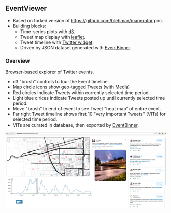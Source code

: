 
## EventViewer

* Based on forked version of https://github.com/blehman/maperator poc. 
* Building blocks:
  * Time-series plots with [d3](http://d3js.org/).
  * Tweet map display with [leaflet](http://leafletjs.com/).
  * Tweet timeline with [Twitter widget](https://dev.twitter.com/web/javascript/loading).
  * Driven by JSON dataset generated with [EventBinner](https://github.com/jimmoffitt/SocialFlood/tree/master/EventBinner).

### Overview

Browser-based explorer of Twitter events. 

+ d3 "brush" controls to tour the Event timeline. 
+ Map circle icons show geo-tagged Tweets (with Media)
 + Red circles indicate Tweets within currently selected time period.
 + Light blue cirlces indicate Tweets posted up until currently selected time period.
 + Move "brush" to end of event to see Tweet "heat map" of entire event.
+ Far right Tweet timeline shows first 10 "very important Tweets" (VITs) for selected time period.
 + VITs are curated in database, then exported by [EventBinner](https://github.com/jimmoffitt/SocialFlood/tree/master/EventBinner). 

![](https://raw.githubusercontent.com/jimmoffitt/SocialFlood/master/EventViewer/imgs/eventViewer_v2.png)
